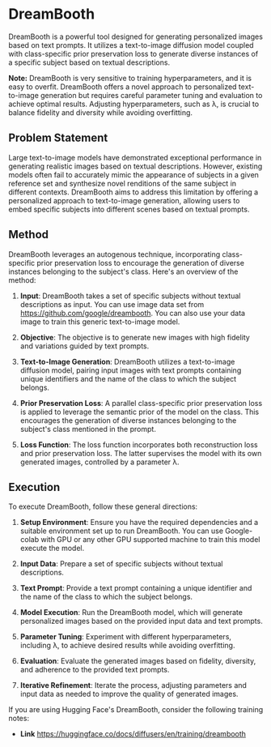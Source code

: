 # DreamBooth

DreamBooth is a powerful tool designed for generating personalized images based on text prompts. It utilizes a text-to-image diffusion model coupled with class-specific prior preservation loss to generate diverse instances of a specific subject based on textual descriptions.

**Note:**
DreamBooth is very sensitive to training hyperparameters, and it is easy to overfit. DreamBooth offers a novel approach to personalized text-to-image generation but requires careful parameter tuning and evaluation to achieve optimal results. Adjusting hyperparameters, such as λ, is crucial to balance fidelity and diversity while avoiding overfitting.


## Problem Statement

Large text-to-image models have demonstrated exceptional performance in generating realistic images based on textual descriptions. However, existing models often fail to accurately mimic the appearance of subjects in a given reference set and synthesize novel renditions of the same subject in different contexts. DreamBooth aims to address this limitation by offering a personalized approach to text-to-image generation, allowing users to embed specific subjects into different scenes based on textual prompts.

## Method

DreamBooth leverages an autogenous technique, incorporating class-specific prior preservation loss to encourage the generation of diverse instances belonging to the subject's class. Here's an overview of the method:

1. **Input**: DreamBooth takes a set of specific subjects without textual descriptions as input. You can use image data set from 
https://github.com/google/dreambooth. You can also use your data image to train this generic text-to-image model. 

2. **Objective**: The objective is to generate new images with high fidelity and variations guided by text prompts.

3. **Text-to-Image Generation**: DreamBooth utilizes a text-to-image diffusion model, pairing input images with text prompts containing unique identifiers and the name of the class to which the subject belongs.

4. **Prior Preservation Loss**: A parallel class-specific prior preservation loss is applied to leverage the semantic prior of the model on the class. This encourages the generation of diverse instances belonging to the subject's class mentioned in the prompt.

5. **Loss Function**: The loss function incorporates both reconstruction loss and prior preservation loss. The latter supervises the model with its own generated images, controlled by a parameter λ.

## Execution

To execute DreamBooth, follow these general directions:

1. **Setup Environment**: Ensure you have the required dependencies and a suitable environment set up to run DreamBooth. You can use Google-colab with GPU  or any 
other GPU supported machine to train this model execute the model. 

2. **Input Data**: Prepare a set of specific subjects without textual descriptions.

3. **Text Prompt**: Provide a text prompt containing a unique identifier and the name of the class to which the subject belongs.

4. **Model Execution**: Run the DreamBooth model, which will generate personalized images based on the provided input data and text prompts.

5. **Parameter Tuning**: Experiment with different hyperparameters, including λ, to achieve desired results while avoiding overfitting.

6. **Evaluation**: Evaluate the generated images based on fidelity, diversity, and adherence to the provided text prompts.

7. **Iterative Refinement**: Iterate the process, adjusting parameters and input data as needed to improve the quality of generated images.

If you are using Hugging Face's DreamBooth, consider the following training notes:
- **Link** https://huggingface.co/docs/diffusers/en/training/dreambooth
